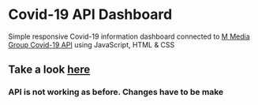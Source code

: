 # Covid-19 API Dashboard

Simple responsive Covid-19 information dashboard connected to [M Media Group Covid-19 API](https://blog.mmediagroup.fr/post/m-media-launches-covid-19-api/) using JavaScript, HTML & CSS

## Take a look [here](https://emanuelalvaradog.github.io/covid-api-dashboard/)

### **API is not working as before. Changes have to be make**
